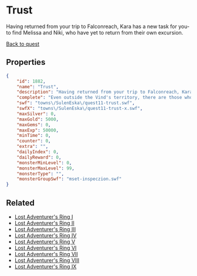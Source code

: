 # Trust

Having returned from your trip to Falconreach, Kara has a new task for you- to find Melissa and Niki, who have yet to return from their own excursion.

[Back to quest](../quests.md)

## Properties

```json
{
    "id": 1882,
    "name": "Trust",
    "description": "Having returned from your trip to Falconreach, Kara has a new task for you- to find Melissa and Niki, who have yet to return from their own excursion.",
    "complete": "Even outside the Vind's territory, there are those who appear to oppose The Rose... Maybe you can visit The Shears and see what this Sir Leon is up to!",
    "swf": "towns\/SulenEska\/quest11-trust.swf",
    "swfX": "towns\/SulenEska\/quest11-trust-x.swf",
    "maxSilver": 0,
    "maxGold": 5000,
    "maxGems": 0,
    "maxExp": 50000,
    "minTime": 0,
    "counter": 0,
    "extra": "",
    "dailyIndex": 0,
    "dailyReward": 0,
    "monsterMinLevel": 0,
    "monsterMaxLevel": 99,
    "monsterType": "",
    "monsterGroupSwf": "mset-inspeczion.swf"
}
```

## Related

- [Lost Adventurer's Ring I](../items/20549-lost-adventurer-s-ring-i.md)
- [Lost Adventurer's Ring II](../items/20550-lost-adventurer-s-ring-ii.md)
- [Lost Adventurer's Ring III](../items/20551-lost-adventurer-s-ring-iii.md)
- [Lost Adventurer's Ring IV](../items/20552-lost-adventurer-s-ring-iv.md)
- [Lost Adventurer's Ring V](../items/20553-lost-adventurer-s-ring-v.md)
- [Lost Adventurer's Ring VI](../items/20554-lost-adventurer-s-ring-vi.md)
- [Lost Adventurer's Ring VII](../items/20555-lost-adventurer-s-ring-vii.md)
- [Lost Adventurer's Ring VIII](../items/20556-lost-adventurer-s-ring-viii.md)
- [Lost Adventurer's Ring IX](../items/20557-lost-adventurer-s-ring-ix.md)

